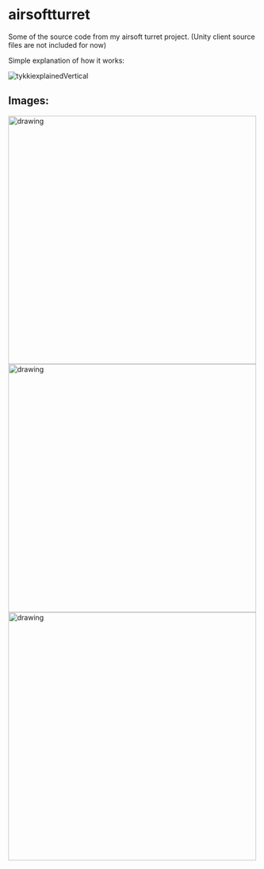 # airsoftturret
Some of the source code from my airsoft turret project. (Unity client source files are not included for now)

Simple explanation of how it works:

![tykkiexplainedVertical](https://user-images.githubusercontent.com/45420297/182607817-0396a9bb-892f-48a9-a9a1-e3aa1edf838c.png)

## Images:

<img src="https://user-images.githubusercontent.com/45420297/182593473-d3c663e6-0622-4838-8d1d-447931a8da50.png" alt="drawing" width="500"/>
<img src="https://user-images.githubusercontent.com/45420297/182592581-a92fcc81-68ac-4bcb-899a-2feb51ec9567.gif" alt="drawing" width="500"/>
<img src="https://user-images.githubusercontent.com/45420297/182594155-0909a873-9fb5-4136-91cd-f186e8420faf.png" alt="drawing" width="500"/>
